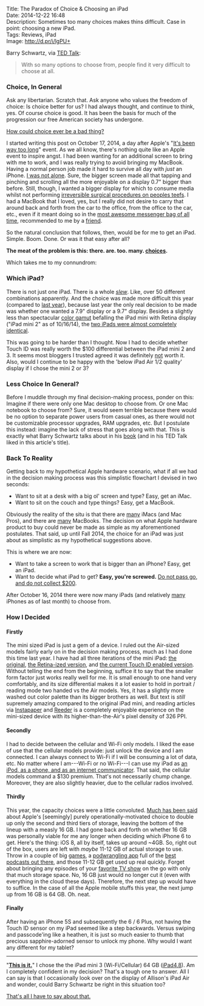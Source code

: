 Title: The Paradox of Choice & Choosing an iPad  
Date: 2014-12-22 16:48  
Description: Sometimes too many choices makes thins difficult. Case in point: choosing a new iPad.  
Tags: Reviews, iPad  
Image: http://d.pr/i/lgPU+  

Barry Schwartz, via [TED Talk][ted]:

> With so many options to choose from, people find it very difficult to choose at all.

### Choice, In General

Ask any libertarian. Scratch that. Ask anyone who values the freedom of choice: Is choice better for us? I had always thought, and continue to think, yes. Of course choice is good. It has been the basis for much of the progression our free American society has undergone. 

[How could choice ever be a bad thing?][wikipedia]

I started writing this post on October 17, 2014, a day after Apple's "[It's been way too long][9to5mac]" event. As we all know, there's nothing quite like an Apple event to inspire angst. I had been wanting for an additional screen to bring with me to work, and I was really trying to avoid bringing my MacBook. Having a normal person job made it hard to survive all day with *just* an iPhone. [I was not alone][macstories]. Sure, the bigger screen made all that tapping and pinching and scrolling all the more enjoyable on a display 0.7" bigger than before. Still, though, I wanted a bigger display for which to consume media whilst not performing [irreversible surgical procedures on peoples teefs][wikipedia 2]. I had a MacBook that I loved, yes, but I really did not desire to carry that around back and forth from the car to the office, from the office to the car, etc., even if it meant doing so in the [most awesome messenger bag of all time][missionworkshop], recommended to me by a [friend][twitter]. 

So the natural conclusion that follows, then, would be for me to get an iPad. Simple. Boom. Done. Or was it that easy after all?

**The meat of the problem is this: there. are. too. many. [choices][staticworld].**

Which takes me to my connundrom:

### Which iPad?

There is not just one iPad. There is a whole *[slew][d]*. Like, over 50 different combinations apparently. And the choice was made more difficult this year (compared to [last year][engadget]), because last year the only real decision to be made was whether one wanted a 7.9" display or a 9.7" display. Besides a slightly less than spectacular [color gamut][anandtech] befalling the iPad mini with Retina display ("iPad mini 2" as of 10/16/14), the [two iPads were almost completely identical][daringfireball]. 

This was going to be harder than I thought. Now I had to decide whether Touch ID was really worth the $100 differential between the iPad mini 2 and 3. It seems most bloggers I trusted agreed it was definitely [not][sixcolors] worth it. Also, would I continue to be happy with the 'below iPad Air 1/2 quality' display if I chose the mini 2 or 3? 

### Less Choice In General?

Before I muddle through my final decision-making process, ponder on this:
Imagine if there were only one Mac desktop to choose from. Or one Mac notebook to choose from? Sure, it would seem terrible because there would be no option to separate power users from casual ones, as there would not be customizable processor upgrades, RAM upgrades, etc. But I postulate this instead: imagine the lack of stress that goes along with that. This is exactly what Barry Schwartz talks about in his [book][apple] (and in his TED Talk liked in this article's title).

### Back To Reality

Getting back to my hypothetical Apple hardware scenario, what if all we had in the decision making process was this simplistic flowchart I devised in two seconds: 

* Want to sit at a desk with a big ol' screen and type? Easy, get an iMac.
* Want to sit on the couch and type things? Easy, get a MacBook.

Obviously the reality of the situ is that there are [many][d 2] iMacs (and Mac Pros), and there are [many][d 3] MacBooks. The decision on what Apple hardware product to buy could never be made as simple as my aforementioned postulates. That said, up until Fall 2014, the choice for an iPad was just about as simplistic as my hypothetical suggestions above. 

This is where we are now:

* Want to take a screen to work that is bigger than an iPhone? Easy, get an iPad.
* Want to decide what iPad to get? **Easy, you're screwed.** [Do not pass go, and do not collect $200][wikipedia 3]. 

After October 16, 2014 there were now many iPads (and relatively [many][d 4] iPhones as of last month) to choose from.

### How I Decided

#### Firstly

The mini sized iPad is just a gem of a device. I ruled out the Air-sized models fairly early on in the decision making process, much as I had done this time last year. I have had all three iterations of the mini iPad: [the original][wikipedia 4], [the Retina-ized version][wikipedia 5], and [the current Touch ID enabled version][wikipedia 6]. Without telling the end from the beginning, suffice it to say that the smaller form factor just works really well for me. It is small enough to one hand very comfortably, and its size differential makes it a lot easier to hold in portrait / reading mode two handed vs the Air models. Yes, it has a slightly more washed out color palette than its bigger brothers as well. But text is *still* supremely amazing compared to the original iPad mini, and reading articles via [Instapaper][apple 2] and [Reeder][apple 3] is a completely enjoyable experience on the mini-sized device with its higher-than-the-Air's pixel density of 326 PPI.

#### Secondly

I had to decide between the cellular and Wi-Fi only models. I liked the ease of use that the cellular models provide: just unlock the device and I am connected. I can always connect to Wi-Fi if I will be consuming a lot of data, etc. No matter where I am---Wi-Fi or no Wi-Fi---I can use my iPad as [an iPod, as a phone, and as an internet communicator][macrumors]. That said, the cellular models command a $130 premium. That's not necessarily chump change. Moreover, they are also slightly heavier, due to the cellular radios involved. 

#### Thirdly

This year, the capacity choices were a little convoluted. [Much has been said][daringfireball 2] about Apple's [seemingly] purely operationally-motivated choice to double up only the second and third tiers of storage, leaving the bottom of the lineup with a measly 16 GB. I had gone back and forth on whether 16 GB was personally viable for me any longer when deciding which iPhone 6 to get. Here's the thing: iOS 8, all by itself, takes up around ~4GB. So, right out of the box, users are left with *maybe* 11-12 GB of actual storage to use. Throw in a couple of big [games][apple 4], a [podwrangling app][apple 5] full of the [best podcasts out there][apple 6], and those 11-12 GB get used up real quickly. Forget about bringing any episodes of your [favorite TV show][apple 7] on the go with only that much storage space. No, 16 GB just would no longer cut it (even with everything in the cloud these days). Therefore, the next step up would have to suffice. In the case of all the Apple mobile stuffs this year, the next jump up from 16 GB is 64 GB. Oh. neat. 

#### Finally

After having an iPhone 5S and subsequently the 6 / 6 Plus, not having the Touch ID sensor on my iPad seemed like a step backwards. Versus swiping and passcode'ing like a heathen, it is just so much easier to thumb that precious sapphire-adorned sensor to unlock my phone. Why would I want any different for my tablet?

***

"**[This is it.][youtube]**"
I chose the the iPad mini 3 (Wi-Fi/Cellular) 64 GB ([iPad4,8][everymac]). Am I completely confident in my decision? That's a tough one to answer. All I can say is that I occasionally look over on the display of Allison's iPad Air and wonder, could Barry Schwartz be right in this situation too? 

[That's all I have to say about that.][youtube 2]

[9to5mac]: http://9to5mac.com/2014/10/08/its-been-way-too-long-apple-sends-out-invites-for-thursday-october-16th-ipad-mac-event/ "Apple invites everyone to its October 16th iPad/Mac event"
[anandtech]: http://www.anandtech.com/show/7519/apple-ipad-mini-with-retina-display-reviewed/3 "AnandTech reviews the iPad mini with Retina Display"
[apple]: https://itunes.apple.com/us/book/the-paradox-of-choice/id360603357?mt=11&at=1l3vx9s "The Paradox of Choice on iBooks Store"
[apple 2]: https://itunes.apple.com/us/app/instapaper/id288545208?mt=8&at=1l3vx9s "Instapaper on the App Store"
[apple 3]: https://itunes.apple.com/us/app/id697846300?at=1l3vx9s "Reeder 2 on the App Store"
[apple 4]: https://itunes.apple.com/us/app/real-racing-3/id556164008?at=1l3vx9s "Real Racing 3 on the App Store"
[apple 5]: https://itunes.apple.com/us/app/overcast-podcast-player/id888422857?mt=8&at=1l3vx9s "Overcast on the App Store"
[apple 6]: https://itunes.apple.com/us/podcast/melton/id928565652?at=1l3vx9s "'Melton' podcast"
[apple 7]: https://itunes.apple.com/us/tv-season/star-wars-rebels-vol.-1/id920938545?at=1l3vx9s "Star Wars Rebels, Vol. 1 on the iTunes Store"
[d]: http://d.pr/i/NkVV+ "iPad choices"
[d 2]: http://d.pr/i/1cAIe+ "Desktop Mac choices"
[d 3]: http://d.pr/i/18S6o+ "Mac laptop choices"
[d 4]: http://d.pr/i/18aMe+ "iPhone choices"
[daringfireball]: http://daringfireball.net/2013/11/the_retina_ipad_mini "John Gruber reviews the Retina iPad mini"
[daringfireball 2]: http://daringfireball.net/2014/10/ipad_air_2 "John Gruber reviews the iPad Air 2"
[engadget]: http://www.engadget.com/2013/11/15/ipad-mini-retina-display-review/ "Engadget reviews the Retina iPad mini"
[everymac]: http://www.everymac.com/systems/apple/ipad/specs/apple-ipad-mini-3-a1600-wi-fi-cellular-lte-specs.html "Specs for iPad mini with Retina display"
[macrumors]: http://www.macrumors.com/2014/01/09/7-years-ago-jobs-iphone/ "iPhone, seven years later"
[macstories]: http://www.macstories.net/stories/ipads-for-work/ "Federico Viticci on using an iPad for work"
[missionworkshop]: http://missionworkshop.com/products/bags/messenger/roll_top/small_monty.php "Mission Workshop bag (should have gotten the gray color)"
[sixcolors]: http://sixcolors.com/2014/12/my-favorite-things-hardware/ "Jason Snell's favorite things for the holiday season 2014"
[staticworld]: http://core0.staticworld.net/images/article/2014/10/apple-product-line-up-100525358-orig.jpg "Apple product lineup"
[ted]: http://www.ted.com/talks/barry_schwartz_on_the_paradox_of_choice "Barry Schwartz: 'Paradox of Choice'"
[twitter]: https://twitter.com/johnmyankee "John Yankee on Twitter"
[wikipedia]: https://en.wikipedia.org/wiki/The_Paradox_of_Choice "Wikipedia: 'The Paradox of Choice'"
[wikipedia 2]: https://en.wikipedia.org/wiki/Dentistry "Wikipedia: Dentistry"
[wikipedia 3]: http://en.wikipedia.org/wiki/Do_not_pass_Go._Do_not_collect_$200. "Wikipedia: 'Do not pass go, do not collect $200'"
[wikipedia 4]: https://en.wikipedia.org/wiki/IPad_Mini_(1st_generation) "Wikipedia: iPad mini (1st generation)"
[wikipedia 5]: https://en.wikipedia.org/wiki/IPad_Mini_2 "Wikipedia: iPad mini 2"
[wikipedia 6]: https://en.wikipedia.org/wiki/IPad_Mini_3 "Wikipedia: iPad mini 3"
[youtube]: http://www.youtube.com/watch?v=WflkuBweSYo&amp;t=1m15s "Kenny Loggins & Michael McDonald-This is it"
[youtube 2]: https://www.youtube.com/watch?v=Otm4RusESNU "YouTube: That's All I Have To Say About That- Forrest Gump Quote"
